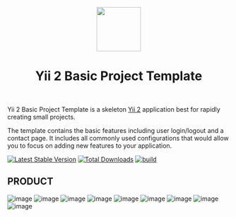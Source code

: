 <p align="center">
    <a href="https://github.com/yiisoft" target="_blank">
        <img src="https://avatars0.githubusercontent.com/u/993323" height="100px">
    </a>
    <h1 align="center">Yii 2 Basic Project Template</h1>
    <br>
</p>

Yii 2 Basic Project Template is a skeleton [Yii 2](https://www.yiiframework.com/) application best for
rapidly creating small projects.

The template contains the basic features including user login/logout and a contact page.
It includes all commonly used configurations that would allow you to focus on adding new
features to your application.

[![Latest Stable Version](https://img.shields.io/packagist/v/yiisoft/yii2-app-basic.svg)](https://packagist.org/packages/yiisoft/yii2-app-basic)
[![Total Downloads](https://img.shields.io/packagist/dt/yiisoft/yii2-app-basic.svg)](https://packagist.org/packages/yiisoft/yii2-app-basic)
[![build](https://github.com/yiisoft/yii2-app-basic/workflows/build/badge.svg)](https://github.com/yiisoft/yii2-app-basic/actions?query=workflow%3Abuild)

PRODUCT
-------------------
![image](https://github.com/AngelSaul27/Yii_Inmobiliaria/assets/64120319/f5173c8a-0770-40c7-beba-2712f92dbb0d)
![image](https://github.com/AngelSaul27/Yii_Inmobiliaria/assets/64120319/90bbd784-34a1-4714-bc1d-eeedd8a04303)
![image](https://github.com/AngelSaul27/Yii_Inmobiliaria/assets/64120319/bacfa3e5-a4ee-4226-b551-d52c742d1280)
![image](https://github.com/AngelSaul27/Yii_Inmobiliaria/assets/64120319/bd7ebc57-3988-43b6-9e2f-f4ebe61783bc)
![image](https://github.com/AngelSaul27/Yii_Inmobiliaria/assets/64120319/a49ed30f-34c6-48d0-a67c-52c1848d8668)
![image](https://github.com/AngelSaul27/Yii_Inmobiliaria/assets/64120319/ce472e72-55a4-48bc-868d-1a90980dc218)
![image](https://github.com/AngelSaul27/Yii_Inmobiliaria/assets/64120319/c6739a66-c76a-4b7a-958b-31eb391a264b)
![image](https://github.com/AngelSaul27/Yii_Inmobiliaria/assets/64120319/1b3be4a2-3461-46b8-9f7c-94577d2f447d)
![image](https://github.com/AngelSaul27/Yii_Inmobiliaria/assets/64120319/14939d47-9fa5-46c0-b005-c78c8760b5e8)







